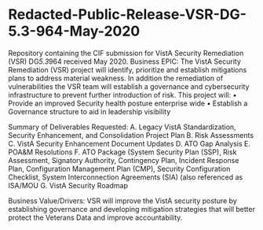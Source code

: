 # Redacted-Public-Release-VSR-DG-5.3-964-May-2020
Repository containing the CIF submission for VistA Security Remediation (VSR) DG*5.3*964 received May 2020.
Business EPIC: 
The VistA Security Remediation (VSR) project will identify, prioritize and establish mitigations plans to address material weakness. In addition the remediation of vulnerabilities the VSR team will establish a governance and cybersecurity infrastructure to prevent further introduction of risk. This project will: 
• Provide an improved Security health posture enterprise wide
• Establish a Governance structure to aid in leadership visibility

Summary of Deliverables Requested:
A. Legacy VistA Standardization, Security Enhancement, and Consolidation Project Plan
B. Risk Assessments
C. VistA Security Enhancement Document Updates
D. ATO Gap Analysis
E. POA&M Resolutions
F. ATO Package (System Security Plan (SSP), Risk Assessment, Signatory Authority, Contingency Plan, Incident Response Plan, Configuration Management Plan (CMP), Security Configuration Checklist, System Interconnection Agreements (SIA) (also referenced as ISA/MOU
G. VistA Security Roadmap

Business Value/Drivers:
VSR will improve the VistA security posture by establishing governance and developing mitigation strategies that will better protect the Veterans Data and improve accountability.